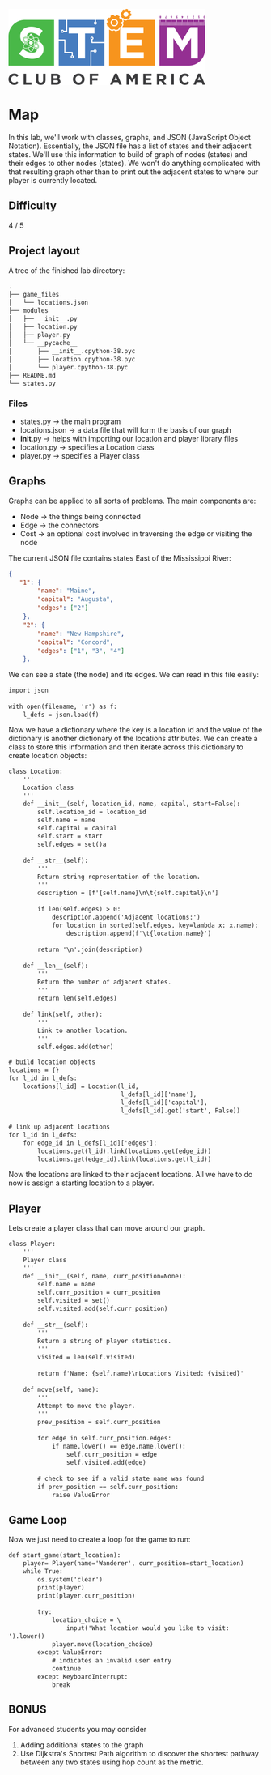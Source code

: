 ![SCOA](https://github.com/stem-club-of-america/SCOA/blob/main/images/SCOA_Logo_Small.png)

# Map
In this lab, we'll work with classes, graphs, and JSON (JavaScript Object Notation).  Essentially, the JSON file has a list of states and their adjacent states.  We'll use this information to build of graph of nodes (states) and their edges to other nodes (states).  We won't do anything complicated with that resulting graph other than to print out the adjacent states to where our player is currently located.

## Difficulty
4 / 5

## Project layout

A tree of the finished lab directory:
```tree
.
├── game_files
│   └── locations.json
├── modules
│   ├── __init__.py
│   ├── location.py
│   ├── player.py
│   └── __pycache__
│       ├── __init__.cpython-38.pyc
│       ├── location.cpython-38.pyc
│       └── player.cpython-38.pyc
├── README.md
└── states.py
```

### Files
* states.py -> the main program
* locations.json ->  a data file that will form the basis of our graph
* __init__.py -> helps with importing our location and player library files
* location.py -> specifies a Location class
* player.py -> specifies a Player class

## Graphs
Graphs can be applied to all sorts of problems.  The main components are:
* Node -> the things being connected
* Edge -> the connectors
* Cost -> an optional cost involved in traversing the edge or visiting the node

The current JSON file contains states East of the Mississippi River:

```json
{
   "1": {
		"name": "Maine",
		"capital": "Augusta",
		"edges": ["2"]
	},
	"2": {
		"name": "New Hampshire",
		"capital": "Concord",
		"edges": ["1", "3", "4"]
	},
```

We can see a state (the node) and its edges. We can read in this file easily:

```python3
import json

with open(filename, 'r') as f:
	l_defs = json.load(f)
```

Now we have a dictionary where the key is a location id and the value of the dictionary is another dictionary of the locations attributes.  We can create a class to store this information and then iterate across this dictionary to create location objects:

```python3
class Location:
    '''
    Location class
    '''
    def __init__(self, location_id, name, capital, start=False):
        self.location_id = location_id
        self.name = name
        self.capital = capital
        self.start = start
        self.edges = set()a
	
	def __str__(self):
        '''
        Return string representation of the location.
        '''
        description = [f'{self.name}\n\t{self.capital}\n']

        if len(self.edges) > 0:
            description.append('Adjacent locations:')
            for location in sorted(self.edges, key=lambda x: x.name):
                description.append(f'\t{location.name}')

        return '\n'.join(description)

    def __len__(self):
        '''
        Return the number of adjacent states.
        '''
        return len(self.edges)

	def link(self, other):
        '''
        Link to another location.
        '''
        self.edges.add(other)
```

```python3
# build location objects
locations = {}
for l_id in l_defs:
	locations[l_id] = Location(l_id,
							   l_defs[l_id]['name'],
							   l_defs[l_id]['capital'],
							   l_defs[l_id].get('start', False))

# link up adjacent locations
for l_id in l_defs:
	for edge_id in l_defs[l_id]['edges']:
		locations.get(l_id).link(locations.get(edge_id))
		locations.get(edge_id).link(locations.get(l_id))
```

Now the locations are linked to their adjacent locations.  All we have to do now is assign a starting location to a player.

## Player
Lets create a player class that can move around our graph.

```python3
class Player:
    '''
    Player class
    '''
    def __init__(self, name, curr_position=None):
        self.name = name
        self.curr_position = curr_position
        self.visited = set()
        self.visited.add(self.curr_position)

	def __str__(self):
        '''
        Return a string of player statistics.
        '''
        visited = len(self.visited)

        return f'Name: {self.name}\nLocations Visited: {visited}'

	def move(self, name):
        '''
        Attempt to move the player.
        '''
        prev_position = self.curr_position

        for edge in self.curr_position.edges:
            if name.lower() == edge.name.lower():
                self.curr_position = edge
                self.visited.add(edge)

        # check to see if a valid state name was found
        if prev_position == self.curr_position:
            raise ValueError
```


## Game Loop
Now we just need to create a loop for the game to run:
```python3
def start_game(start_location):
    player= Player(name='Wanderer', curr_position=start_location)
    while True:
        os.system('clear')
        print(player)
        print(player.curr_position)

        try:
            location_choice = \
                input('What location would you like to visit: ').lower()
            player.move(location_choice)
        except ValueError:
            # indicates an invalid user entry
            continue
        except KeyboardInterrupt:
            break
```

## BONUS
For advanced students you may consider
1. Adding additional states to the graph
1. Use Dijkstra's Shortest Path algorithm to discover the shortest pathway between any two states using hop count as the metric.

